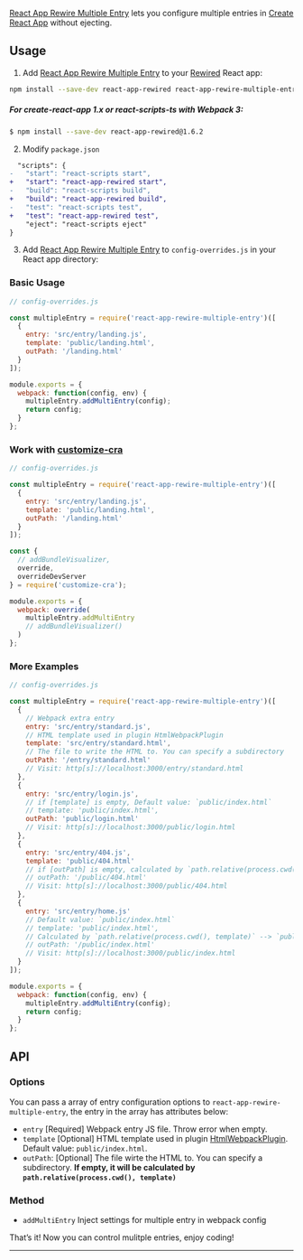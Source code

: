[React App Rewire Multiple Entry] lets you configure multiple entries in [Create React App]
without ejecting.

## Usage

1. Add [React App Rewire Multiple Entry] to your [Rewired] React app:

```bash
npm install --save-dev react-app-rewired react-app-rewire-multiple-entry
```

##### For create-react-app 1.x or react-scripts-ts with Webpack 3:

```bash
$ npm install --save-dev react-app-rewired@1.6.2
```

2. Modify `package.json`

```diff
  "scripts": {
-   "start": "react-scripts start",
+   "start": "react-app-rewired start",
-   "build": "react-scripts build",
+   "build": "react-app-rewired build",
-   "test": "react-scripts test",
+   "test": "react-app-rewired test",
    "eject": "react-scripts eject"
}
```

3. Add [React App Rewire Multiple Entry] to `config-overrides.js` in your React app
   directory:

### Basic Usage

```js
// config-overrides.js

const multipleEntry = require('react-app-rewire-multiple-entry')([
  {
    entry: 'src/entry/landing.js',
    template: 'public/landing.html',
    outPath: '/landing.html'
  }
]);

module.exports = {
  webpack: function(config, env) {
    multipleEntry.addMultiEntry(config);
    return config;
  }
};
```

### Work with [customize-cra]

```js
// config-overrides.js

const multipleEntry = require('react-app-rewire-multiple-entry')([
  {
    entry: 'src/entry/landing.js',
    template: 'public/landing.html',
    outPath: '/landing.html'
  }
]);

const {
  // addBundleVisualizer,
  override,
  overrideDevServer
} = require('customize-cra');

module.exports = {
  webpack: override(
    multipleEntry.addMultiEntry
    // addBundleVisualizer()
  )
};
```

### More Examples

```js
// config-overrides.js

const multipleEntry = require('react-app-rewire-multiple-entry')([
  {
    // Webpack extra entry
    entry: 'src/entry/standard.js',
    // HTML template used in plugin HtmlWebpackPlugin
    template: 'src/entry/standard.html',
    // The file to write the HTML to. You can specify a subdirectory
    outPath: '/entry/standard.html'
    // Visit: http[s]://localhost:3000/entry/standard.html
  },
  {
    entry: 'src/entry/login.js',
    // if [template] is empty, Default value: `public/index.html`
    // template: 'public/index.html',
    outPath: 'public/login.html'
    // Visit: http[s]://localhost:3000/public/login.html
  },
  {
    entry: 'src/entry/404.js',
    template: 'public/404.html'
    // if [outPath] is empty, calculated by `path.relative(process.cwd(), template)` --> `public/404.html`
    // outPath: '/public/404.html'
    // Visit: http[s]://localhost:3000/public/404.html
  },
  {
    entry: 'src/entry/home.js'
    // Default value: `public/index.html`
    // template: 'public/index.html',
    // Calculated by `path.relative(process.cwd(), template)` --> `public/index.html`
    // outPath: '/public/index.html'
    // Visit: http[s]://localhost:3000/public/index.html
  }
]);

module.exports = {
  webpack: function(config, env) {
    multipleEntry.addMultiEntry(config);
    return config;
  }
};
```

## API

### Options

You can pass a array of entry configuration options to `react-app-rewire-multiple-entry`, the entry in the array has attributes below:

- `entry` [Required] Webpack entry JS file. Throw error when empty.
- `template` [Optional] HTML template used in plugin [HtmlWebpackPlugin]. Default value: `public/index.html`.
- `outPath`: [Optional] The file wirte the HTML to. You can specify a subdirectory. **If empty, it will be calculated by `path.relative(process.cwd(), template)`**

### Method

- `addMultiEntry` Inject settings for multiple entry in webpack config

That’s it! Now you can control mulitple entries, enjoy coding!

---

[create react app]: https://github.com/facebook/create-react-app
[react app rewire multiple entry]: https://github.com/Derek-Hu/react-app-rewire-multiple-entry
[customize-cra]: https://github.com/arackaf/customize-cra#readme
[rewired]: https://github.com/timarney/react-app-rewired#how-to-rewire-your-create-react-app-project
[htmlwebpackplugin]: https://github.com/jantimon/html-webpack-plugin

